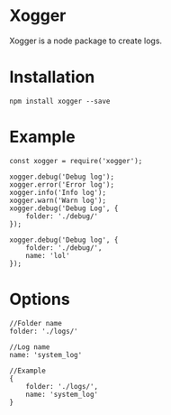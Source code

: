 # Xogger

Xogger is a node package to create logs.

# Installation
````
npm install xogger --save
````

# Example
````
const xogger = require('xogger');

xogger.debug('Debug log');
xogger.error('Error log');
xogger.info('Info log');
xogger.warn('Warn log');
xogger.debug('Debug Log', {
    folder: './debug/'
});

xogger.debug('Debug log', {
    folder: './debug/',
    name: 'lol'
});
````

# Options
````
//Folder name
folder: './logs/'

//Log name
name: 'system_log'

//Example
{
    folder: './logs/',
    name: 'system_log'
}
````